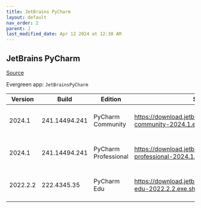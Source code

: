 ```yaml
---
title: JetBrains PyCharm
layout: default
nav_order: 2
parent: J
last_modified_date: Apr 12 2024 at 12:30 AM
---
```


## JetBrains PyCharm

[Source](https://www.jetbrains.com/)

Evergreen app: `JetBrainsPyCharm`

| Version  | Build         | Edition              | Sha256                                                                       | Date       | Size      | Type | URI                                                                                                                                            |
| -------- | ------------- | -------------------- | ---------------------------------------------------------------------------- | ---------- | --------- | ---- | ---------------------------------------------------------------------------------------------------------------------------------------------- |
| 2024.1   | 241.14494.241 | PyCharm Community    | https://download.jetbrains.com/python/pycharm-community-2024.1.exe.sha256    | 04/04/2024 | 477584912 | exe  | [https://download.jetbrains.com/python/pycharm-community-2024.1.exe](https://download.jetbrains.com/python/pycharm-community-2024.1.exe)       |
| 2024.1   | 241.14494.241 | PyCharm Professional | https://download.jetbrains.com/python/pycharm-professional-2024.1.exe.sha256 | 04/04/2024 | 744451000 | exe  | [https://download.jetbrains.com/python/pycharm-professional-2024.1.exe](https://download.jetbrains.com/python/pycharm-professional-2024.1.exe) |
| 2022.2.2 | 222.4345.35   | PyCharm Edu          | https://download.jetbrains.com/python/pycharm-edu-2022.2.2.exe.sha256        | 10/27/2022 | 394799056 | exe  | [https://download.jetbrains.com/python/pycharm-edu-2022.2.2.exe](https://download.jetbrains.com/python/pycharm-edu-2022.2.2.exe)               |
